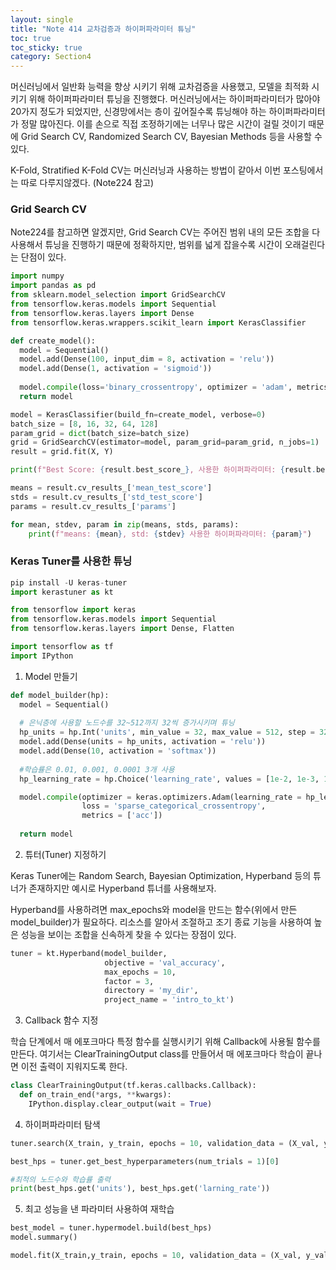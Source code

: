 ```yaml
---
layout: single
title: "Note 414 교차검증과 하이퍼파라미터 튜닝"
toc: true
toc_sticky: true
category: Section4
---
```


머신러닝에서 일반화 능력을 향상 시키기 위해 교차검증을 사용했고, 모델을 최적화 시키기 위해 하이퍼파라미터 튜닝을 진행했다. 머신러닝에서는 하이퍼파라미터가 많아야 20가지 정도가 되었지만,
신경망에서는 층이 깊어질수록 튜닝해야 하는 하이퍼파라미터가 정말 많아진다. 이를 손으로 직접 조정하기에는 너무나 많은 시간이 걸릴 것이기 때문에 Grid Search CV, Randomized Search CV,
Bayesian Methods 등을 사용할 수 있다.

K-Fold, Stratified K-Fold CV는 머신러닝과 사용하는 방법이 같아서 이번 포스팅에서는 따로 다루지않겠다. (Note224 참고)

### Grid Search CV
Note224를 참고하면 알겠지만, Grid Search CV는 주어진 범위 내의 모든 조합을 다 사용해서 튜닝을 진행하기 때문에 정확하지만, 범위를 넓게 잡을수록 시간이 오래걸린다는 단점이 있다.

```python
import numpy
import pandas as pd
from sklearn.model_selection import GridSearchCV
from tensorflow.keras.models import Sequential
from tensorflow.keras.layers import Dense
from tensorflow.keras.wrappers.scikit_learn import KerasClassifier
```

```python
def create_model():
  model = Sequential()
  model.add(Dense(100, input_dim = 8, activation = 'relu'))
  model.add(Dense(1, activation = 'sigmoid'))
  
  model.compile(loss='binary_crossentropy', optimizer = 'adam', metrics=['acc'])
  return model
```

```python
model = KerasClassifier(build_fn=create_model, verbose=0)
batch_size = [8, 16, 32, 64, 128]
param_grid = dict(batch_size=batch_size)
grid = GridSearchCV(estimator=model, param_grid=param_grid, n_jobs=1)
result = grid.fit(X, Y)
```

```python
print(f"Best Score: {result.best_score_}, 사용한 하이퍼파라미터: {result.best_params_}")

means = result.cv_results_['mean_test_score']
stds = result.cv_results_['std_test_score']
params = result.cv_results_['params']

for mean, stdev, param in zip(means, stds, params):
    print(f"means: {mean}, std: {stdev} 사용한 하이퍼파라미터: {param}")
```

### Keras Tuner를 사용한 튜닝

```python
pip install -U keras-tuner
import kerastuner as kt
```

```python
from tensorflow import keras
from tensorflow.keras.models import Sequential
from tensorflow.keras.layers import Dense, Flatten

import tensorflow as tf
import IPython
```

1) Model 만들기

```python
def model_builder(hp):
  model = Sequential()
  
  # 은닉층에 사용할 노드수를 32~512까지 32씩 증가시키며 튜닝
  hp_units = hp.Int('units', min_value = 32, max_value = 512, step = 32)
  model.add(Dense(units = hp_units, activation = 'relu'))
  model.add(Dense(10, activation = 'softmax'))
  
  #학습률은 0.01, 0.001, 0.0001 3개 사용
  hp_learning_rate = hp.Choice('learning_rate', values = [1e-2, 1e-3, 1e-4])

  model.compile(optimizer = keras.optimizers.Adam(learning_rate = hp_learning_rate),
                loss = 'sparse_categorical_crossentropy',
                metrics = ['acc'])
  
  return model
```

2) 튜터(Tuner) 지정하기

Keras Tuner에는 Random Search, Bayesian Optimization, Hyperband 등의 튜너가 존재하지만 예시로 Hyperband 튜너를 사용해보자.

Hyperband를 사용하려면 max_epochs와 model을 만드는 함수(위에서 만든 model_builder)가 필요하다. 리소스를 알아서 조절하고 조기 종료 기능을 사용하여 높은 성능을 보이는 조합을 신속하게
찾을 수 있다는 장점이 있다.

```python
tuner = kt.Hyperband(model_builder, 
                     objective = 'val_accuracy', 
                     max_epochs = 10,
                     factor = 3,
                     directory = 'my_dir',
                     project_name = 'intro_to_kt')
```

3) Callback 함수 지정

학습 단계에서 매 에포크마다 특정 함수를 실행시키기 위해 Callback에 사용될 함수를 만든다. 
여기서는 ClearTrainingOutput class를 만들어서 매 에포크마다 학습이 끝나면 이전 출력이 지워지도록 한다.

```python
class ClearTrainingOutput(tf.keras.callbacks.Callback):
  def on_train_end(*args, **kwargs):
    IPython.display.clear_output(wait = True)
```

4) 하이퍼파라미터 탐색

```python
tuner.search(X_train, y_train, epochs = 10, validation_data = (X_val, y_val), callbacks = [ClearTrainingOutput()])

best_hps = tuner.get_best_hyperparameters(num_trials = 1)[0]

#최적의 노드수와 학습률 출력
print(best_hps.get('units'), best_hps.get('larning_rate'))
```

5) 최고 성능을 낸 파라미터 사용하여 재학습

```python
best_model = tuner.hypermodel.build(best_hps)
model.summary()
```

```python
model.fit(X_train,y_train, epochs = 10, validation_data = (X_val, y_val))
```

